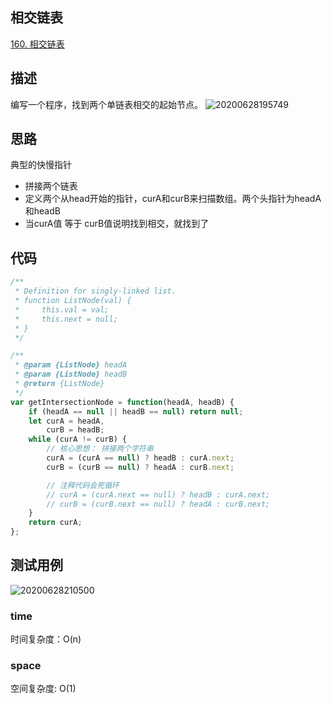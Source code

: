 ## 相交链表
[160. 相交链表](https://leetcode-cn.com/problems/intersection-of-two-linked-lists/)

## 描述

编写一个程序，找到两个单链表相交的起始节点。
![20200628195749](https://hzy-1301560453.cos.ap-shanghai.myqcloud.com/2020/pictures/20200628195749.png)
## 思路

典型的快慢指针
- 拼接两个链表
- 定义两个从head开始的指针，curA和curB来扫描数组。两个头指针为headA和headB
- 当curA值 等于 curB值说明找到相交，就找到了


## 代码


```js
/**
 * Definition for singly-linked list.
 * function ListNode(val) {
 *     this.val = val;
 *     this.next = null;
 * }
 */

/**
 * @param {ListNode} headA
 * @param {ListNode} headB
 * @return {ListNode}
 */
var getIntersectionNode = function(headA, headB) {
    if (headA == null || headB == null) return null;
    let curA = headA,
        curB = headB;
    while (curA != curB) {
        // 核心思想： 拼接两个字符串
        curA = (curA == null) ? headB : curA.next;
        curB = (curB == null) ? headA : curB.next;

        // 注释代码会死循环
        // curA = (curA.next == null) ? headB : curA.next;
        // curB = (curB.next == null) ? headA : curB.next;
    }
    return curA;
};
```


## 测试用例
![20200628210500](https://hzy-1301560453.cos.ap-shanghai.myqcloud.com/2020/pictures/20200628210500.png)

### time
时间复杂度：O(n)
### space
空间复杂度: O(1)